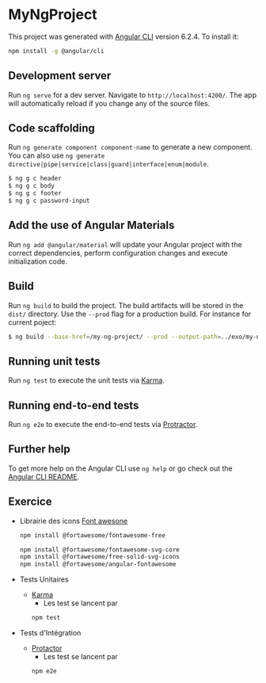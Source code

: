 # MyNgProject

This project was generated with [Angular CLI](https://github.com/angular/angular-cli) version 6.2.4.
To install it:
```bash
npm install -g @angular/cli
```

## Development server

Run `ng serve` for a dev server. Navigate to `http://localhost:4200/`. The app will automatically reload if you change any of the source files.

## Code scaffolding

Run `ng generate component component-name` to generate a new component. You can also use `ng generate directive|pipe|service|class|guard|interface|enum|module`.
```bash
$ ng g c header
$ ng g c body
$ ng g c footer
$ ng g c password-input
```

## Add the use of Angular Materials

Run `ng add @angular/material` will update your Angular project with the correct dependencies, perform configuration changes and execute initialization code.  

## Build

Run `ng build` to build the project. The build artifacts will be stored in the `dist/` directory. Use the `--prod` flag for a production build.
For instance for current poject:
```bash
$ ng build --base-href=/my-ng-project/ --prod --output-path=../exo/my-ng-project
```

## Running unit tests

Run `ng test` to execute the unit tests via [Karma](https://karma-runner.github.io).

## Running end-to-end tests

Run `ng e2e` to execute the end-to-end tests via [Protractor](http://www.protractortest.org/).

## Further help

To get more help on the Angular CLI use `ng help` or go check out the [Angular CLI README](https://github.com/angular/angular-cli/blob/master/README.md).

## Exercice
- Librairie des icons [Font awesone](https://fontawesome.com/)
    ```bash
    npm install @fortawesome/fontawesome-free

    npm install @fortawesome/fontawesome-svg-core
    npm install @fortawesome/free-solid-svg-icons
    npm install @fortawesome/angular-fontawesome
    ```

- Tests Unitaires
    - [Karma](http://karma-runner.github.io/2.0/index.html)
        - Les test se lancent par
        ```bash
        npm test        
        ```

- Tests d'Intégration
    - [Protactor](https://www.protractortest.org/#/)
        - Les test se lancent par
        ```bash
        npm e2e        
        ```
